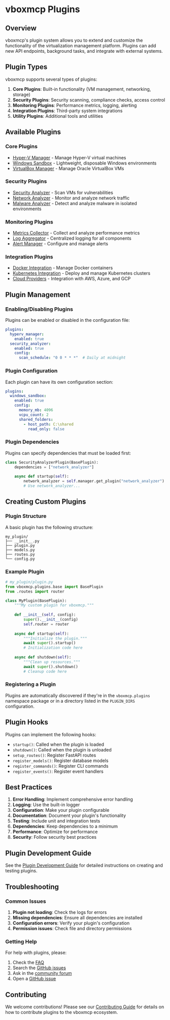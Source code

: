 # vboxmcp Plugins

## Overview

vboxmcp's plugin system allows you to extend and customize the functionality of the virtualization management platform. Plugins can add new API endpoints, background tasks, and integrate with external systems.

## Plugin Types

vboxmcp supports several types of plugins:

1. **Core Plugins**: Built-in functionality (VM management, networking, storage)
2. **Security Plugins**: Security scanning, compliance checks, access control
3. **Monitoring Plugins**: Performance metrics, logging, alerting
4. **Integration Plugins**: Third-party system integrations
5. **Utility Plugins**: Additional tools and utilities

## Available Plugins

### Core Plugins

- [Hyper-V Manager](./hyperv_manager.md) - Manage Hyper-V virtual machines
- [Windows Sandbox](./windows_sandbox.md) - Lightweight, disposable Windows environments
- [VirtualBox Manager](./virtualbox_manager.md) - Manage Oracle VirtualBox VMs

### Security Plugins

- [Security Analyzer](./security_analyzer.md) - Scan VMs for vulnerabilities
- [Network Analyzer](./network_analyzer.md) - Monitor and analyze network traffic
- [Malware Analyzer](./malware_analyzer.md) - Detect and analyze malware in isolated environments

### Monitoring Plugins

- [Metrics Collector](./metrics_collector.md) - Collect and analyze performance metrics
- [Log Aggregator](./log_aggregator.md) - Centralized logging for all components
- [Alert Manager](./alert_manager.md) - Configure and manage alerts

### Integration Plugins

- [Docker Integration](./docker_integration.md) - Manage Docker containers
- [Kubernetes Integration](./kubernetes_integration.md) - Deploy and manage Kubernetes clusters
- [Cloud Providers](./cloud_providers.md) - Integration with AWS, Azure, and GCP

## Plugin Management

### Enabling/Disabling Plugins

Plugins can be enabled or disabled in the configuration file:

```yaml
plugins:
  hyperv_manager:
    enabled: true
  security_analyzer:
    enabled: true
    config:
      scan_schedule: "0 0 * * *"  # Daily at midnight
```

### Plugin Configuration

Each plugin can have its own configuration section:

```yaml
plugins:
  windows_sandbox:
    enabled: true
    config:
      memory_mb: 4096
      vcpu_count: 2
      shared_folders:
        - host_path: C:\shared
          read_only: false
```

### Plugin Dependencies

Plugins can specify dependencies that must be loaded first:

```python
class SecurityAnalyzerPlugin(BasePlugin):
    dependencies = ["network_analyzer"]
    
    async def startup(self):
        network_analyzer = self.manager.get_plugin("network_analyzer")
        # Use network_analyzer...
```

## Creating Custom Plugins

### Plugin Structure

A basic plugin has the following structure:

```
my_plugin/
├── __init__.py
├── plugin.py
├── models.py
├── routes.py
└── config.py
```

### Example Plugin

```python
# my_plugin/plugin.py
from vboxmcp.plugins.base import BasePlugin
from .routes import router

class MyPlugin(BasePlugin):
    """My custom plugin for vboxmcp."""
    
    def __init__(self, config):
        super().__init__(config)
        self.router = router
    
    async def startup(self):
        """Initialize the plugin."""
        await super().startup()
        # Initialization code here
    
    async def shutdown(self):
        """Clean up resources."""
        await super().shutdown()
        # Cleanup code here
```

### Registering a Plugin

Plugins are automatically discovered if they're in the `vboxmcp.plugins` namespace package or in a directory listed in the `PLUGIN_DIRS` configuration.

## Plugin Hooks

Plugins can implement the following hooks:

- `startup()`: Called when the plugin is loaded
- `shutdown()`: Called when the plugin is unloaded
- `setup_routes()`: Register FastAPI routes
- `register_models()`: Register database models
- `register_commands()`: Register CLI commands
- `register_events()`: Register event handlers

## Best Practices

1. **Error Handling**: Implement comprehensive error handling
2. **Logging**: Use the built-in logger
3. **Configuration**: Make your plugin configurable
4. **Documentation**: Document your plugin's functionality
5. **Testing**: Include unit and integration tests
6. **Dependencies**: Keep dependencies to a minimum
7. **Performance**: Optimize for performance
8. **Security**: Follow security best practices

## Plugin Development Guide

See the [Plugin Development Guide](../development/plugins.md) for detailed instructions on creating and testing plugins.

## Troubleshooting

### Common Issues

1. **Plugin not loading**: Check the logs for errors
2. **Missing dependencies**: Ensure all dependencies are installed
3. **Configuration errors**: Verify your plugin's configuration
4. **Permission issues**: Check file and directory permissions

### Getting Help

For help with plugins, please:

1. Check the [FAQ](../faq.md)
2. Search the [GitHub issues](https://github.com/yourorg/vboxmcp/issues)
3. Ask in the [community forum](https://community.example.com)
4. Open a [GitHub issue](https://github.com/yourorg/vboxmcp/issues/new)

## Contributing

We welcome contributions! Please see our [Contributing Guide](../CONTRIBUTING.md) for details on how to contribute plugins to the vboxmcp ecosystem.
